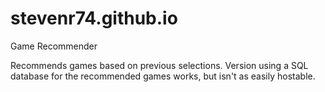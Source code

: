 # stevenr74.github.io
Game Recommender

Recommends games based on previous selections.
Version using a SQL database for the recommended games works, but isn't as easily hostable.
